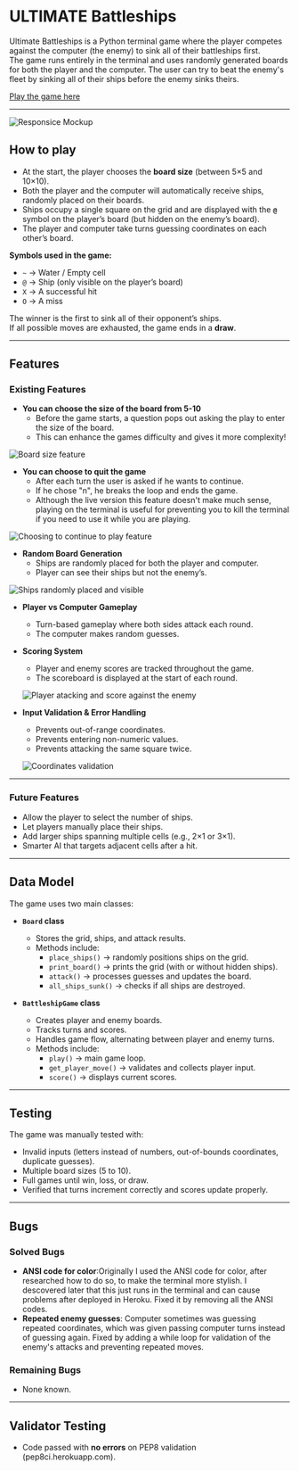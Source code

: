 # ULTIMATE Battleships  

Ultimate Battleships is a Python terminal game where the player competes against the computer (the enemy) to sink all of their battleships first.  
The game runs entirely in the terminal and uses randomly generated boards for both the player and the computer. The user can try to beat the enemy's fleet by sinking all of their ships before the enemy sinks theirs. 

[Play the game here](https://battleship-war-3e77d46f915d.herokuapp.com/)

---

![Responsice Mockup](./images/mockup-image.jpg)

## How to play  

- At the start, the player chooses the **board size** (between 5×5 and 10×10).  
- Both the player and the computer will automatically receive ships, randomly placed on their boards.  
- Ships occupy a single square on the grid and are displayed with the **`@`** symbol on the player’s board (but hidden on the enemy’s board).  
- The player and computer take turns guessing coordinates on each other’s board.  

**Symbols used in the game:**  
- `~` → Water / Empty cell  
- `@` → Ship (only visible on the player’s board)  
- `X` → A successful hit  
- `O` → A miss  

The winner is the first to sink all of their opponent’s ships.  
If all possible moves are exhausted, the game ends in a **draw**.  

---

## Features  

### Existing Features

- **You can choose the size of the board from 5-10**  
  - Before the game starts, a question pops out asking the play to enter the size of the board.  
  - This can enhance the games difficulty and gives it more complexity!
 
 ![Board size feature](./images/size-feature.jpg) 

- **You can choose to quit the game**  
  - After each turn the user is asked if he wants to continue.
  - If he chose "n", he breaks the loop and ends the game.  
  - Although the live version this feature doesn't make much sense, playing on the terminal is useful for preventing you to kill the terminal if you need to use it while you are playing.
 
 ![Choosing to continue to play feature](./images/continue-feature.jpg)

- **Random Board Generation**  
  - Ships are randomly placed for both the player and computer.  
  - Player can see their ships but not the enemy’s.  

![Ships randomly placed and visible](./images/visible-ships.jpg)

- **Player vs Computer Gameplay**  
  - Turn-based gameplay where both sides attack each round.  
  - The computer makes random guesses.  

- **Scoring System**  
  - Player and enemy scores are tracked throughout the game.  
  - The scoreboard is displayed at the start of each round.  
  
  ![Player atacking and score against the enemy](./images/player-attack.jpg)

- **Input Validation & Error Handling**  
  - Prevents out-of-range coordinates.  
  - Prevents entering non-numeric values.  
  - Prevents attacking the same square twice.

  ![Coordinates validation](./images/coordinates-validation.jpg)  

---

### Future Features  
- Allow the player to select the number of ships.  
- Let players manually place their ships.  
- Add larger ships spanning multiple cells (e.g., 2×1 or 3×1).  
- Smarter AI that targets adjacent cells after a hit.  

---

## Data Model  

The game uses two main classes:  

- **`Board` class**  
  - Stores the grid, ships, and attack results.  
  - Methods include:  
    - `place_ships()` → randomly positions ships on the grid.  
    - `print_board()` → prints the grid (with or without hidden ships).  
    - `attack()` → processes guesses and updates the board.  
    - `all_ships_sunk()` → checks if all ships are destroyed.  

- **`BattleshipGame` class**  
  - Creates player and enemy boards.  
  - Tracks turns and scores.  
  - Handles game flow, alternating between player and enemy turns.  
  - Methods include:  
    - `play()` → main game loop.  
    - `get_player_move()` → validates and collects player input.  
    - `score()` → displays current scores.  

---

## Testing  

The game was manually tested with:  
- Invalid inputs (letters instead of numbers, out-of-bounds coordinates, duplicate guesses).  
- Multiple board sizes (5 to 10).  
- Full games until win, loss, or draw.  
- Verified that turns increment correctly and scores update properly.    

---

## Bugs  

### Solved Bugs  
- **ANSI code for color**:Originally I used the ANSI code for color, after researched how to do so, to make the terminal more stylish. I descovered later that this just runs in the terminal and can cause problems after deployed in Heroku. Fixed it by removing all the ANSI codes.  
- **Repeated enemy guesses**: Computer sometimes was guessing repeated coordinates, which was given passing computer turns instead of guessing again. Fixed by adding a while loop for validation of the enemy's attacks and preventing repeated moves.   

### Remaining Bugs  
- None known.  

---

## Validator Testing  
- Code passed with **no errors** on PEP8 validation (pep8ci.herokuapp.com).  

